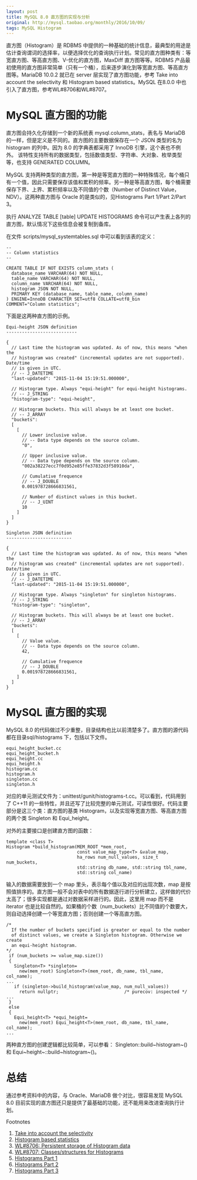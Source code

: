 ```yaml
---
layout: post
title: MySQL 8.0 直方图的实现与分析
original: http://mysql.taobao.org/monthly/2016/10/09/
tags: MySQL Histogram
---
```


直方图（Histogram）是 RDBMS 中提供的一种基础的统计信息，最典型的用途是估计查询谓词的选择率，以便选择优化的查询执行计划。常见的直方图种类有：等宽直方图、等高直方图、V-优化的直方图，MaxDiff 直方图等等。RDBMS 产品最初使用的直方图非常简单（只有一个桶），后来逐步演化到等宽直方图、等高直方图等。MariaDB 10.0.2 就已在 server 层实现了直方图功能，参考 Take into account the selectivity 和 Histogram based statistics。MySQL 在8.0.0 中也引入了直方图，参考WL#8706和WL#8707。

# MySQL 直方图的功能

直方图会持久化存储到一个新的系统表 mysql.column_stats，表名与 MariaDB 的一样，但是定义是不同的。直方图的主要数据保存在一个 JSON 类型的名为 histogram 的列中。因为 8.0 的字典表都采用了 InnoDB 引擎，这个表也不例外。 该特性支持所有的数据类型，包括数值类型、字符串、大对象、枚举类型等，也支持 GENERATED COLUMN。

MySQL 支持两种类型的直方图，第一种是等宽直方图的一种特殊情况，每个桶只有一个值，因此只需要保存该值和累积的频率。另一种是等高直方图，每个桶需要保存下界、上界、累积频率以及不同值的个数（Number of Distinct Value，NDV）。这两种直方图与 Oracle 的是类似的，见Histograms Part 1/Part 2/Part 3。

执行 ANALYZE TABLE [table] UPDATE HISTOGRAMS 命令可以产生表上各列的直方图，默认情况下这些信息会被复制到备库。

在文件 scripts/mysql_systemtables.sql 中可以看到该表的定义：

```
--
-- Column statistics
--

CREATE TABLE IF NOT EXISTS column_stats (
  database_name VARCHAR(64) NOT NULL,
  table_name VARCHAR(64) NOT NULL,
  column_name VARCHAR(64) NOT NULL,
  histogram JSON NOT NULL,
  PRIMARY KEY (database_name, table_name, column_name)
) ENGINE=InnoDB CHARACTER SET=utf8 COLLATE=utf8_bin
COMMENT="Column statistics";
```

下面是这两种直方图的示例。

```
Equi-height JSON definition
---------------------------

{
  // Last time the histogram was updated. As of now, this means "when the
  // histogram was created" (incremental updates are not supported). Date/time
  // is given in UTC.
  // -- J_DATETIME
  "last-updated": "2015-11-04 15:19:51.000000",

  // Histogram type. Always "equi-height" for equi-height histograms.
  // -- J_STRING
  "histogram-type": "equi-height",

  // Histogram buckets. This will always be at least one bucket.
  // -- J_ARRAY
  "buckets":
  [
    [
      // Lower inclusive value.
      // -- Data type depends on the source column.
      "0",

      // Upper inclusive value.
      // -- Data type depends on the source column.
      "002a38227ecc7f0d952e85ffe37832d3f58910da",

      // Cumulative frequence
      // -- J_DOUBLE
      0.001978728666831561,

      // Number of distinct values in this bucket.
      // -- J_UINT
      10
    ]
  ]
}

Singleton JSON definition
-------------------------

{
  // Last time the histogram was updated. As of now, this means "when the
  // histogram was created" (incremental updates are not supported). Date/time
  // is given in UTC.
  // -- J_DATETIME
  "last-updated": "2015-11-04 15:19:51.000000",

  // Histogram type. Always "singleton" for singleton histograms.
  // -- J_STRING
  "histogram-type": "singleton",

  // Histogram buckets. This will always be at least one bucket.
  // -- J_ARRAY
  "buckets":
  [
    [
      // Value value.
      // -- Data type depends on the source column.
      42,

      // Cumulative frequence
      // -- J_DOUBLE
      0.001978728666831561,
    ]
  ]
}
```

# MySQL 直方图的实现

MySQL 8.0 的代码做过不少重整，目录结构也比以前清楚多了。直方图的源代码都在目录sql/histograms 下，包括以下文件。

```
equi_height_bucket.cc
equi_height_bucket.h
equi_height.cc
equi_height.h
histogram.cc
histogram.h
singleton.cc
singleton.h
```

对应的单元测试文件为：unittest/gunit/histograms-t.cc。可以看到，代码用到了 C++11 的一些特性，并且还写了比较完整的单元测试，可读性很好。代码主要部分是这三个类：直方图的基类 Histogram，以及实现等宽直方图、等高直方图的两个类 Singleton 和 Equi_height。

对外的主要接口是创建直方图的函数：

```
template <class T>
Histogram *build_histogram(MEM_ROOT *mem_root,
                           const value_map_type<T> &value_map,
                           ha_rows num_null_values, size_t num_buckets,
                           std::string db_name, std::string tbl_name,
                           std::string col_name)
```

输入的数据需要放到一个 map 里头，表示每个值以及对应的出现次数，map 是按照值排序的。直方图一般不会对表中的所有数据逐行进行分析建立，这样做的代价太高了；很多实现都是通过对数据采样进行的。因此，这里用 map 而不是 iterator 也是比较自然的。如果桶的个数（num_buckets）比不同值的个数要大，则自动选择创建一个等宽直方图；否则创建一个等高直方图。

```
/*
  If the number of buckets specified is greater or equal to the number
  of distinct values, we create a Singleton histogram. Otherwise we create
  an equi-height histogram.
*/
 if (num_buckets >= value_map.size())
 {
   Singleton<T> *singleton=
     new(mem_root) Singleton<T>(mem_root, db_name, tbl_name, col_name);
...
   if (singleton->build_histogram(value_map, num_null_values))
     return nullptr;                         /* purecov: inspected */
...
 }
 else
 {
   Equi_height<T> *equi_height=
     new(mem_root) Equi_height<T>(mem_root, db_name, tbl_name, col_name);
...
```

两种直方图的创建逻辑都比较简单，可以参看： Singleton<T>::build~histogram~() 和 Equi~height~<T>::build~histogram~()。

# 总结

通过参考资料中的内容，与 Oracle、MariaDB 做个对比，很容易发现 MySQL 8.0 目前实现的直方图还只是提供了最基础的功能，还不能用来改进查询执行计划。

Footnotes
1. [Take into account the selectivity](https://jira.mariadb.org/browse/MDEV-4145)
1. [Histogram based statistics](https://mariadb.com/kb/en/mariadb/histogram-based-statistics)
1. [WL#8706: Persistent storage of Histogram data](https://dev.mysql.com/worklog/task/?id=8706)
1. [WL#8707: Classes/structures for Histograms](https://dev.mysql.com/worklog/task/?id=8707)
1. [Histograms Part 1](http://allthingsoracle.com/histograms-part-1-why/)
1. [Histograms Part 2](http://allthingsoracle.com/histograms-pt-2/)
1. [Histograms Part 3](http://allthingsoracle.com/histograms-part-3-when/)

 
